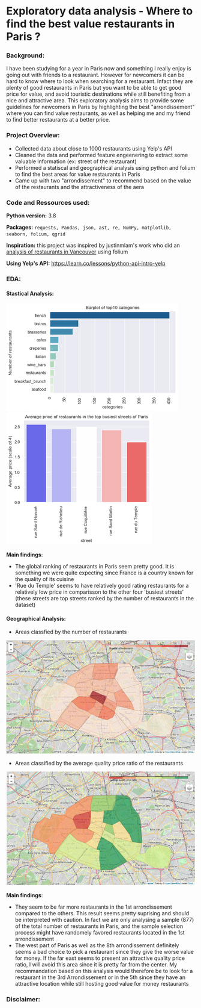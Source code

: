 # Exploratory data analysis - Where to find the best value restaurants in Paris ?

### Background:

I have been studying for a year in Paris now and something I really enjoy is going out with friends to a restaurant. However for newcomers it can be hard to know where to look when searching for a restaurant. Infact they are plenty of good restaurants in Paris but you want to be able to get good price for value, and avoid touristic destinations while still benefiting from a nice and attractive area. 
This exploratory analysis aims to provide some guidelines for newcomers in Paris by highlighting the best "arrondissement" where you can find value restaurants, as well as helping me and my friend to find better restaurants at a better price.

### Project Overview:

* Collected data about close to 1000 restaurants using Yelp's API
* Cleaned the data and performed feature engeenering to extract some valuable information (ex: street of the restaurant)
* Performed a statiscal and geographical analysis using python and folium to find the best areas for value restaurants in Paris 
* Came up with two "arrondissement" to recommend based on the value of the restaurants and the attractiveness of the aera

### Code and Ressources used:

**Python version:** 3.8

**Packages:** `requests, Pandas, json, ast, re, NumPy, matplotlib, seaborn, folium, qgrid`

**Inspiration:** this project was inspired by justinmlam's work who did an [analysis of restaurants in Vancouver](https://github.com/justinmlam/foodcouver) using folium

**Using Yelp's API:** https://learn.co/lessons/python-api-intro-yelp

### EDA:

#### Stastical Analysis:

![alt text](https://github.com/imrane-boucher/eda_restaurant_paris/blob/master/images/top_categories_restaurants.png) ![alt text](https://github.com/imrane-boucher/eda_restaurant_paris/blob/master/images/avg_price_busy_streets.png)

**Main findings**:
* The global ranking of restaurants in Paris seem pretty good. It is something we were quite expecting since France is a country known for the quality of its cuisine
* 'Rue du Temple' seems to have relatively good rating restaurants for a relatively low price in comparisson to the other four 'busiest streets' (these streets are top streets ranked by the number of restaurants in the dataset)

#### Geographical Analysis:

* Areas classfied by the number of restaurants 

![alt text](https://github.com/imrane-boucher/eda_restaurant_paris/blob/master/images/map_nber_restaurants.PNG)

* Areas classified by the average quality price ratio of the restaurants 

![alt text](https://github.com/imrane-boucher/eda_restaurant_paris/blob/master/images/map_avg_quality_ratio.PNG)

**Main findings**:
* They seem to be far more restaurants in the 1st arrondissement compared to the others. This result seems pretty suprising and should be interpreted with caution. In fact we are only analysing a sample (877) of the total number of restaurants in Paris, and the sample selection process might have randomely favored restaurants located in the 1st arrondissement
* The west part of Paris as well as the 8th arrondissement definitely seems a bad choice to pick a restaurant since they give the worse value for money. If the far east seems to present an attractive quality price ratio, I will avoid this area since it is pretty far from the center. My recommandation based on this analysis would therefore be to look for a restaurant in the 3rd Arrondissement or in the 5th since they have an attractive location while still hosting good value for money restaurants

### Disclaimer:
